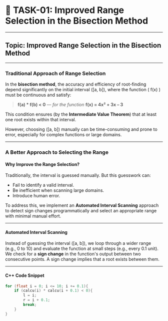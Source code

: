 # 🧮 TASK-01: Improved Range Selection in the Bisection Method

---

##  Topic: Improved Range Selection in the Bisection Method

---

###  Traditional Approach of Range Selection

In the **bisection method**, the accuracy and efficiency of root-finding depend significantly on the initial interval ([a, b]), where the function ( f(x) ) must be continuous and satisfy:

> **f(a) * f(b) < 0**  — _for the function_ **f(x) = 4x² + 3x – 3**

This condition ensures (by the **Intermediate Value Theorem**) that at least one root exists within that interval.

However, choosing ([a, b]) manually can be time-consuming and prone to error, especially for complex functions or large domains.

---

###  A Better Approach to Selecting the Range

####  Why Improve the Range Selection?

Traditionally, the interval is guessed manually. But this guesswork can:
- Fail to identify a valid interval.
- Be inefficient when scanning large domains.
- Introduce human error.

To address this, we implement an **Automated Interval Scanning** approach to detect sign changes programmatically and select an appropriate range with minimal manual effort.

---

####  Automated Interval Scanning

Instead of guessing the interval ([a, b]), we loop through a wider range (e.g., 0 to 10) and evaluate the function at small steps (e.g., every 0.1 unit). We check for a **sign change** in the function's output between two consecutive points. A sign change implies that a root exists between them.

---

####  C++ Code Snippet

```cpp
for (float i = 0; i <= 10; i += 0.1){
    if (calcu(i) * calcu(i + 0.1) < 0){
        l = i;
        r = i + 0.1;
        break;
    }
}
